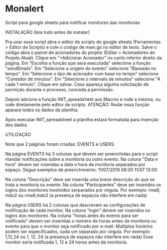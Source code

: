 # Monalert
Script para google sheets para notificar monitores das monitorias

INSTALAÇÃO (leia tudo antes de instalar)

Pra usar esse script abra o editor de scripts do google sheets (Ferramentas > Editor de Scripts) e cole o código de main.gs no editor de texto. Salve o código abra o painel de acionadores do projeto (Editar > Acionadores do Projeto Atual). Clique em "+Adicionar Acionador" no canto inferior direito da página. Em "Escolha a função que será executada" selecione a função "sendEmails". Em "Selecione a origem do evento" selecione "Baseado no tempo". Em "Selecione o tipo de acionador com base no tempo" selecione "Contador de minutos". Em "Selecione o intervalo de minutos" selecione "A cada 1 minuto". Clique em salvar. Caso apareça alguma solicitação de permição durante o processo, conceda a permissão.

Depois adcione a função INIT_spreadsheet aos Macros e rode a mesma, ou rode diretamente pelo editor de scripts.
ATENÇÃO: Rodar essa função aparará todos os dados da planilha.

Após executar INIT_spreadsheet a planilha estará formatada para inserção dos dados.

UTILIZAÇÃO

Note que 2 páginas foram criadas: EVENTS e USERS.

Na página EVENTS há 3 colunas que devem ser preenchidas para o script mandar notificações sobre a monitoria ou outro evento.
Na coluna "Data e hora" devem ser inseridas a data e hora da monitoria separados por espaço. Segue exemplos de preenchimento:
11/07/2019 08:30
11/07 13:00

Na coluna "Descrição" deve ser inserida uma breve descrição do que se trata a monitoria ou evento.
Na coluna "Participantes" deve ser inseridos os logins dos monitores involvidos serparados por vírgula. Por exemplo:
rma6, mdo2
ou
rma6,mdo2
(a presença de espaços não interfere em nada)

Na página USERS há 2 colunas que descrevem as configurações de notificação de cada monitor.
Na coluna "login" devem ser inseridos os logins dos monitores.
Na coluna "horas antes do evento para ser notificado" devem ser inseridas o número de horas antes da monitoria ou evento para que o monitor seja notificado por e-mail. Multiplos horários podem ser especificados, cada um separado por vírgula. Por exemplo:
1,12,24
ou
1, 12, 24
(a presença de espaços não interfere em nada)
Esse monitor seria notificada 1, 12 e 24 horas antes da monitoria.
